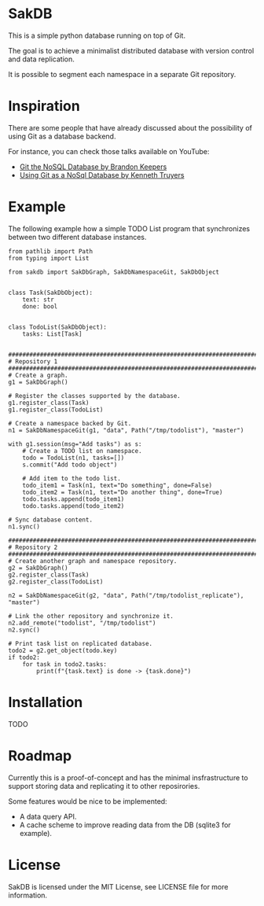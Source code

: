 # SakDB

This is a simple python database running on top of Git.

The goal is to achieve a minimalist distributed database with version control and data replication.

It is possible to segment each namespace in a separate Git repository.

# Inspiration

There are some people that have already discussed about the possibility of using Git as a database
backend.

For instance, you can check those talks available on YouTube:

* [Git the NoSQL Database by Brandon Keepers](https://www.youtube.com/watch?v=fjN4c4RWiV0)
* [Using Git as a NoSql Database by Kenneth Truyers](https://www.youtube.com/watch?v=nPPlyjMlQ34)

# Example

The following example how a simple TODO List program that synchronizes between two different
database instances.

```
from pathlib import Path
from typing import List

from sakdb import SakDbGraph, SakDbNamespaceGit, SakDbObject


class Task(SakDbObject):
    text: str
    done: bool


class TodoList(SakDbObject):
    tasks: List[Task]


###############################################################################
# Repository 1
###############################################################################
# Create a graph.
g1 = SakDbGraph()

# Register the classes supported by the database.
g1.register_class(Task)
g1.register_class(TodoList)

# Create a namespace backed by Git.
n1 = SakDbNamespaceGit(g1, "data", Path("/tmp/todolist"), "master")

with g1.session(msg="Add tasks") as s:
    # Create a TODO list on namespace.
    todo = TodoList(n1, tasks=[])
    s.commit("Add todo object")

    # Add item to the todo list.
    todo_item1 = Task(n1, text="Do something", done=False)
    todo_item2 = Task(n1, text="Do another thing", done=True)
    todo.tasks.append(todo_item1)
    todo.tasks.append(todo_item2)

# Sync database content.
n1.sync()

###############################################################################
# Repository 2
###############################################################################
# Create another graph and namespace repository.
g2 = SakDbGraph()
g2.register_class(Task)
g2.register_class(TodoList)

n2 = SakDbNamespaceGit(g2, "data", Path("/tmp/todolist_replicate"), "master")

# Link the other repository and synchronize it.
n2.add_remote("todolist", "/tmp/todolist")
n2.sync()

# Print task list on replicated database.
todo2 = g2.get_object(todo.key)
if todo2:
    for task in todo2.tasks:
        print(f"{task.text} is done -> {task.done}")
```

# Installation

TODO

# Roadmap

Currently this is a proof-of-concept and has the minimal insfrastructure to support storing data and
replicating it to other reposirories.

Some features would be nice to be implemented:

* A data query API.
* A cache scheme to improve reading data from the DB (sqlite3 for example).

# License

SakDB is licensed under the MIT License, see LICENSE file for more information.
